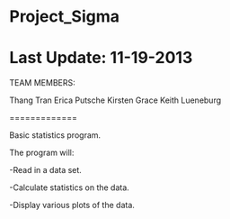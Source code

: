 Project_Sigma
=============
Last Update:
11-19-2013
=============

TEAM MEMBERS:

Thang Tran
Erica Putsche
Kirsten Grace
Keith Lueneburg

=============

Basic statistics program.

The program will:

-Read in a data set.

-Calculate statistics on the data.

-Display various plots of the data.


